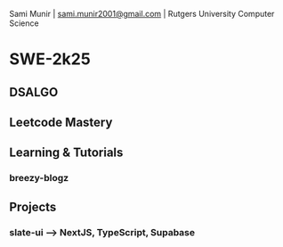 Sami Munir | sami.munir2001@gmail.com | Rutgers University Computer Science
# SWE-2k25
## DSALGO
## Leetcode Mastery
## Learning & Tutorials
### breezy-blogz
## Projects
### slate-ui --> NextJS, TypeScript, Supabase